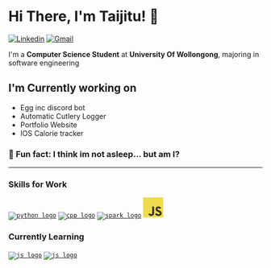 <!-- Greeting -->
# Hi There, I'm Taijitu! :wave:

[![Linkedin](https://img.shields.io/badge/-rankopolat-blue?style=flat&logo=Linkedin&logoColor=white)](https://www.linkedin.com/in/ranko-polat-182275176/)
[![Gmail](https://img.shields.io/badge/-rankokasi@gmail.com-c14438?style=flat&logo=Gmail&logoColor=white)](mailto:rankokasi@gmail.com)

<!--Introduction -->
I'm a **Computer Science Student** at **University Of Wollongong**, majoring in software engineering

## I'm Currently working on
- Egg inc discord bot
- Automatic Cutlery Logger
- Portfolio Website
- IOS Calorie tracker


### 🍰 Fun fact: I think im not asleep... but am I?

---

### Skills for Work
<code><a href="https://www.python.org/"><img height="40" src="https://upload.wikimedia.org/wikipedia/commons/thumb/c/c3/Python-logo-notext.svg/1200px-Python-logo-notext.svg.png" alt="python logo" /></a></code>
<code><a href="https://isocpp.org/"><img height="40" src="https://upload.wikimedia.org/wikipedia/commons/thumb/1/18/ISO_C%2B%2B_Logo.svg/306px-ISO_C%2B%2B_Logo.svg.png" alt="cpp logo" /></a></code>
<code><a href="https://www.java.com/"><img height="40" src="https://upload.wikimedia.org/wikipedia/en/thumb/3/30/Java_programming_language_logo.svg/121px-Java_programming_language_logo.svg.png" alt="spark logo" /></a></code>
<code><a href="https://www.javascript.com/"><img height="40" src="https://raw.githubusercontent.com/github/explore/80688e429a7d4ef2fca1e82350fe8e3517d3494d/topics/javascript/javascript.png" alt="js logo" /></a></code>

### Currently Learning
<code><a href="https://www.javascript.com/"><img height="40" src="https://upload.wikimedia.org/wikipedia/commons/thumb/d/d5/CSS3_logo_and_wordmark.svg/120px-CSS3_logo_and_wordmark.svg.png" alt="js logo" /></a></code>
<code><a href="https://www.javascript.com/"><img height="40" src="https://upload.wikimedia.org/wikipedia/commons/thumb/6/61/HTML5_logo_and_wordmark.svg/120px-HTML5_logo_and_wordmark.svg.png" alt="js logo" /></a></code>
